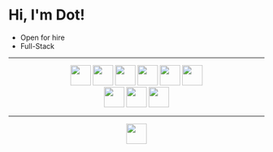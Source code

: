 <h1> Hi, I'm Dot! </h1>
  
  - Open for hire
  - Full-Stack
  
-----
  


<p align="center">
  <img src="https://img.shields.io/badge/JavaScript-323330?style=for-the-badge&logo=javascript&logoColor=F7DF1E" height=40>
  <img src="https://img.shields.io/badge/Node.js-43853D?style=for-the-badge&logo=node.js&logoColor=white" height=40>
  <img src="https://img.shields.io/badge/React-20232A?style=for-the-badge&logo=react&logoColor=61DAFB" height=40>
	<img src="https://img.shields.io/badge/HTML5-E34F26?style=for-the-badge&logo=html5&logoColor=white" height=40>
  <img src="https://img.shields.io/badge/CSS3-1572B6?style=for-the-badge&logo=css3&logoColor=white" height=40>
  <img src="https://img.shields.io/badge/MongoDB-4EA94B?style=for-the-badge&logo=mongodb&logoColor=white" height=40>
  
  <br>
  
  <img src="https://img.shields.io/badge/Bootstrap-563D7C?style=for-the-badge&logo=bootstrap&logoColor=white" height=40>
  <img src="https://img.shields.io/badge/TypeScript-007ACC?style=for-the-badge&logo=typescript&logoColor=white" height=40>
  <img src="https://img.shields.io/badge/Redux-593D88?style=for-the-badge&logo=redux&logoColor=white" height=40>
</p>

-----

<p align="center">
  <a href="https://www.linkedin.com/in/dora-sukolova-94420821b/">
      <img src="https://img.shields.io/badge/linkedin-%230077B5.svg?&style=for-the-badge&logo=linkedin&logoColor=white" height=40></a>
  </a>
</p>
